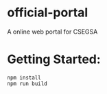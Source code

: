 # official-portal
A online web portal for CSEGSA

# Getting Started:
```shell
npm install
npm run build
```
